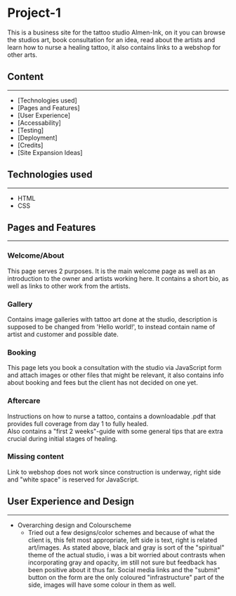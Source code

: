 # Project-1

This is a business site for the tattoo studio Almen-Ink, on it you can browse the studios art, book consultation for an idea, read about the artists and learn how to nurse a healing tattoo, it also contains links to a webshop for other arts.

## Content
---

* [Technologies used]
* [Pages and Features]
* [User Experience]
* [Accessability]
* [Testing]
* [Deployment]
* [Credits]
* [Site Expansion Ideas]


## Technologies used
---

* HTML
* CSS


## Pages and Features
---

### Welcome/About

This page serves 2 purposes. 
It is the main welcome page as well as an introduction to the owner and artists working here.
It contains a short bio, as well as links to other work from the artists.

### Gallery

Contains image galleries with tattoo art done at the studio, description is supposed to be changed from 'Hello world!', to instead contain name of artist and customer and possible date.

### Booking

This page lets you book a consultation with the studio via JavaScript form and attach images or other files that might be relevant, it also contains info about booking and fees but the client has not decided on one yet.

### Aftercare

Instructions on how to nurse a tattoo, contains a downloadable .pdf that provides full coverage from day 1 to fully healed. <br>
Also contains a "first 2 weeks"-guide with some general tips that are extra crucial during initial stages of healing.

### Missing content

Link to webshop does not work since construction is underway, right side and "white space" is reserved for JavaScript. 


## User Experience and Design
---

* Overarching design and Colourscheme
  * Tried out a few designs/color schemes and because of what the client is, this felt most appropriate, left side is text, right is related art/images.
As stated above, black and gray is sort of the "spiritual" theme of the actual studio, i was a bit worried about contrasts when incorporating gray and opacity, im still not sure but feedback has been positive about it thus far.
Social media links and the "submit" button on the form are the only coloured "infrastructure" part of the side, images will have some colour in them as well.


